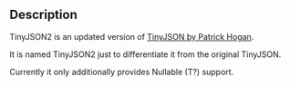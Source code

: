 ## Description

TinyJSON2 is an updated version of [TinyJSON by Patrick Hogan](https://github.com/pbhogan/TinyJSON).

It is named TinyJSON2 just to differentiate it from the original TinyJSON.

Currently it only additionally provides Nullable (T?) support.
